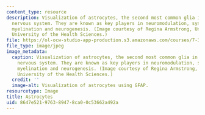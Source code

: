 ```yaml
---
content_type: resource
description: Visualization of astrocytes, the second most common glia in the central
  nervous system. They are known as key players in neuromodulation, synaptogenesis,
  myelination and neurogenesis. (Image courtesy of Regina Armstrong, Uniformed Services
  University of the Health Sciences.)
file: https://ol-ocw-studio-app-production.s3.amazonaws.com/courses/7-343-neuron-glial-cell-interactions-in-biology-and-disease-spring-2007/8647e521976389478ca00c53662a492a_7-343s07.jpg
file_type: image/jpeg
image_metadata:
  caption: Visualization of astrocytes, the second most common glia in the central
    nervous system. They are known as key players in neuromodulation, synaptogenesis,
    myelination and neurogenesis. (Image courtesy of Regina Armstrong, Uniformed Services
    University of the Health Sciences.)
  credit: ''
  image-alt: Visualization of astrocytes using GFAP.
resourcetype: Image
title: Astrocytes
uid: 8647e521-9763-8947-8ca0-0c53662a492a
---
```

